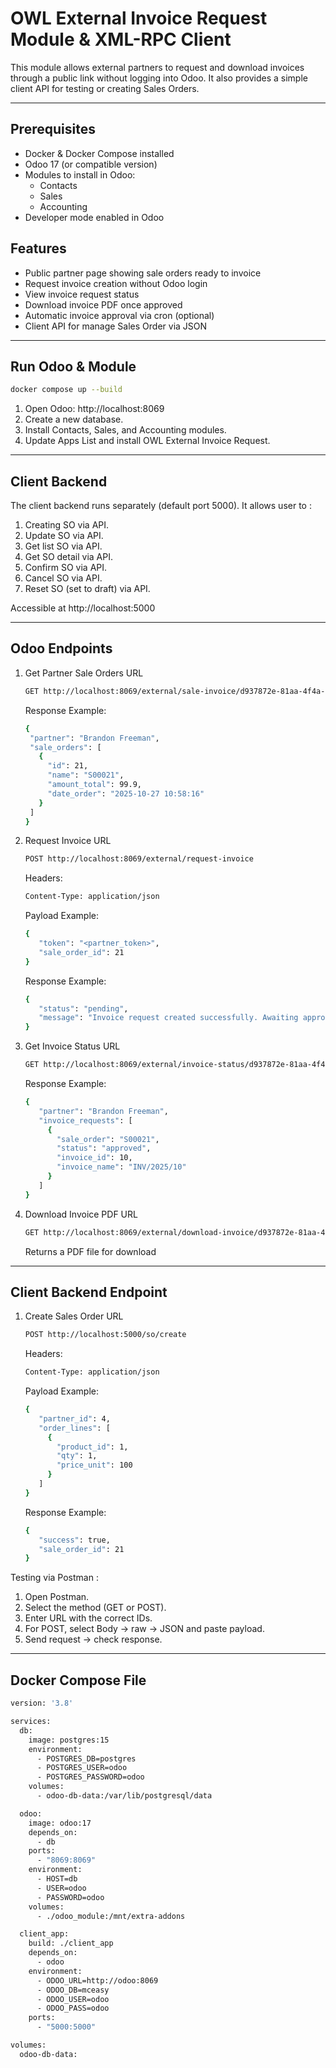 # OWL External Invoice Request Module & XML-RPC Client

This module allows external partners to request and download invoices through a public link without logging into Odoo. It also provides a simple client API for testing or creating Sales Orders.

---

## Prerequisites

- Docker & Docker Compose installed
- Odoo 17 (or compatible version)
- Modules to install in Odoo:  
  - Contacts  
  - Sales  
  - Accounting  
- Developer mode enabled in Odoo


## Features

- Public partner page showing sale orders ready to invoice
- Request invoice creation without Odoo login
- View invoice request status
- Download invoice PDF once approved
- Automatic invoice approval via cron (optional)
- Client API for manage Sales Order via JSON

---

## Run Odoo & Module

```bash
docker compose up --build
```


1. Open Odoo: http://localhost:8069
2. Create a new database.
3. Install Contacts, Sales, and Accounting modules.
4. Update Apps List and install OWL External Invoice Request.

---

## Client Backend

The client backend runs separately (default port 5000). It allows user to :
1. Creating SO via API.
2. Update SO via API.
3. Get list SO via API.
4. Get SO detail via API.
5. Confirm SO via API.
6. Cancel SO via API.
7. Reset SO (set to draft) via API.

Accessible at http://localhost:5000

---

## Odoo Endpoints

1. Get Partner Sale Orders
   URL
   ```bash
   GET http://localhost:8069/external/sale-invoice/d937872e-81aa-4f4a-adf5-501928f32e1d
   ```
   Response Example:
   ```bash
   {
    "partner": "Brandon Freeman",
    "sale_orders": [
      {
        "id": 21,
        "name": "S00021",
        "amount_total": 99.9,
        "date_order": "2025-10-27 10:58:16"
      }
    ]
   }
   ```
   
2. Request Invoice
   URL
   ```bash
   POST http://localhost:8069/external/request-invoice
   ```
   Headers:
   ```bash
   Content-Type: application/json
   ```
   Payload Example:
   ```bash
   {
      "token": "<partner_token>",
      "sale_order_id": 21
   }
   ```
   Response Example:
   ```bash
   {
      "status": "pending",
      "message": "Invoice request created successfully. Awaiting approval."
   }
   ```

3. Get Invoice Status
   URL
   ```bash
   GET http://localhost:8069/external/invoice-status/d937872e-81aa-4f4a-adf5-501928f32e1d
   ```
   Response Example:
   ```bash
   {
      "partner": "Brandon Freeman",
      "invoice_requests": [
        {
          "sale_order": "S00021",
          "status": "approved",
          "invoice_id": 10,
          "invoice_name": "INV/2025/10"
        }
      ]
   }
   ```

4. Download Invoice PDF
   URL
   ```bash
   GET http://localhost:8069/external/download-invoice/d937872e-81aa-4f4a-adf5-501928f32e1d/49
   ```
   Returns a PDF file for download

---

## Client Backend Endpoint

1. Create Sales Order
   URL
   ```bash
   POST http://localhost:5000/so/create
   ```
   Headers:
   ```bash
   Content-Type: application/json
   ```
   Payload Example:
   ```bash
   {
      "partner_id": 4,
      "order_lines": [
        {
          "product_id": 1,
          "qty": 1,
          "price_unit": 100
        }
      ]
   }
   ```
   Response Example:
   ```bash
   {
      "success": true,
      "sale_order_id": 21
   }
   ```

Testing via Postman :
1. Open Postman.
2. Select the method (GET or POST).
3. Enter URL with the correct IDs.
4. For POST, select Body → raw → JSON and paste payload.
5. Send request → check response.

---

## Docker Compose File
```bash
version: '3.8'

services:
  db:
    image: postgres:15
    environment:
      - POSTGRES_DB=postgres
      - POSTGRES_USER=odoo
      - POSTGRES_PASSWORD=odoo
    volumes:
      - odoo-db-data:/var/lib/postgresql/data

  odoo:
    image: odoo:17
    depends_on:
      - db
    ports:
      - "8069:8069"
    environment:
      - HOST=db
      - USER=odoo
      - PASSWORD=odoo
    volumes:
      - ./odoo_module:/mnt/extra-addons

  client_app:
    build: ./client_app
    depends_on:
      - odoo
    environment:
      - ODOO_URL=http://odoo:8069
      - ODOO_DB=mceasy
      - ODOO_USER=odoo
      - ODOO_PASS=odoo
    ports:
      - "5000:5000"

volumes:
  odoo-db-data:
```
